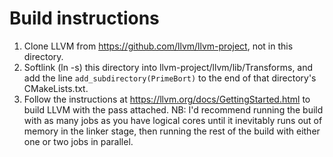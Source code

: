 # Build instructions

1. Clone LLVM from https://github.com/llvm/llvm-project, not in this directory.
2. Softlink (ln -s) this directory into llvm-project/llvm/lib/Transforms, and add the line
`add_subdirectory(PrimeBort)` to the end of that directory's CMakeLists.txt.
3. Follow the instructions at https://llvm.org/docs/GettingStarted.html to build LLVM with
the pass attached. NB: I'd recommend running the build with as many jobs as you have logical cores until it inevitably runs out of memory in the linker stage, then running the rest of the
build with either one or two jobs in parallel.

